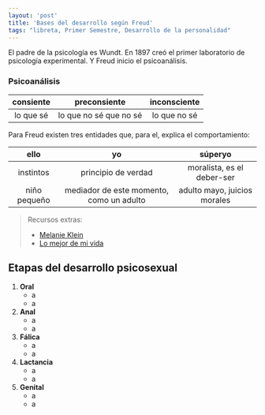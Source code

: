 ```yaml
---
layout: 'post'
title: 'Bases del desarrollo según Freud'
tags: "libreta, Primer Semestre, Desarrollo de la personalidad"
---
```


El padre de la psicología es Wundt. En 1897 creó el primer laboratorio de psicología experimental. Y Freud inicio el psicoanálisis.

### Psicoanálisis

| consiente |     preconsiente       | inconsciente |
|:---------:|:----------------------:|:------------:|
| lo que sé | lo que no sé que no sé | lo que no sé |

Para Freud existen tres entidades que, para el, explica el comportamiento:

| ello         | yo                                       | súperyo                      |
|:------------:|:----------------------------------------:|:----------------------------:|
| instintos    | principio de verdad                      | moralista, es el deber-ser   |
| niño pequeño | mediador de este momento, como un adulto | adulto mayo, juicios morales |

> Recursos extras:
> 
> * [Melanie Klein](https://es.wikipedia.org/wiki/Melanie_Klein)
> * [Lo mejor de mi vida](https://www.netflix.com/gy-es/title/80108598)

## Etapas del desarrollo psicosexual

1. **Oral**
	* a
	* a
2. **Anal**
	* a
	* a
3. **Fálica**
	* a
	* a
4. **Lactancia**
	* a
	* a
5. **Genital**
	* a
	* a
